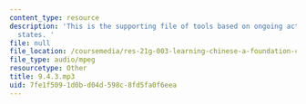 ```yaml
---
content_type: resource
description: 'This is the supporting file of tools based on ongoing acts vs. persisting
  states. '
file: null
file_location: /coursemedia/res-21g-003-learning-chinese-a-foundation-course-in-mandarin-spring-2011/7fe1f5091d0bd04d598c8fd5fa0f6eea_9.4.3.mp3
file_type: audio/mpeg
resourcetype: Other
title: 9.4.3.mp3
uid: 7fe1f509-1d0b-d04d-598c-8fd5fa0f6eea
---
```

